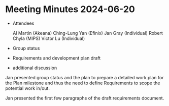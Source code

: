 # Meeting Minutes 2024-06-20

- Attendees

  Al Martin (Akeana)
  Ching-Lung Yan (Efinix)
  Jan Gray (Individual)
  Robert Chyla (MIPS)
  Victor Lu (Individual)

- Group status
- Requirements and development plan draft
- additional discussion

Jan presented group status and the plan to prepare a detailed work plan
for the Plan milestone and thus the need to define Requirements to scope
the potential work in/out.

Jan presented the first few paragraphs of the draft requirements document.

